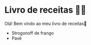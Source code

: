 # Livro de receitas :man_cook: 

Olá! Bem vindo ao meu livro de receitas:wave:

- Strogonoff de frango
- Pavê

